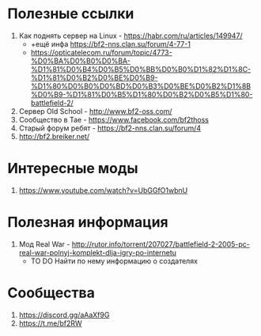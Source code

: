 # Полезные ссылки
1. Как поднять сервер на Linux - https://habr.com/ru/articles/149947/
    - +ещё инфа https://bf2-nns.clan.su/forum/4-77-1
    - https://opticatelecom.ru/forum/topic/4773-%D0%BA%D0%B0%D0%BA-%D1%81%D0%B4%D0%B5%D0%BB%D0%B0%D1%82%D1%8C-%D1%81%D0%B2%D0%BE%D0%B9-%D1%80%D0%B0%D0%BD%D0%B3%D0%BE%D0%B2%D1%8B%D0%B9-%D1%81%D0%B5%D1%80%D0%B2%D0%B5%D1%80-battlefield-2/
3. Сервер Old School - http://www.bf2-oss.com/
4. Сообщество в Тае - https://www.facebook.com/bf2thoss
5. Старый форум ребят - https://bf2-nns.clan.su/forum/4
6. http://bf2.breiker.net/

# Интересные моды
1. https://www.youtube.com/watch?v=UbGGfO1wbnU


# Полезная информация
1. Мод Real War - http://rutor.info/torrent/207027/battlefield-2-2005-pc-real-war-polnyj-komplekt-dlja-igry-po-internetu
    - TO DO Найти по нему информацию о создателях


# Сообщества
1. https://discord.gg/aAaXf9G
2. https://t.me/bf2RW
